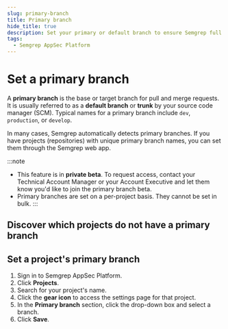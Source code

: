 ```yaml
---
slug: primary-branch
title: Primary branch
hide_title: true
description: Set your primary or default branch to ensure Semgrep full scans display accurate counts and deduplicated findings.
tags:
  - Semgrep AppSec Platform
---
```


# Set a primary branch

A **primary branch** is the base or target branch for pull and merge requests. It is usually referred to as a **default branch** or **trunk** by your source code manager (SCM). Typical names for a primary branch include `dev`, `production`, or `develop`.

In many cases, Semgrep automatically detects primary branches. If you have projects (repositories) with unique primary branch names, you can set them through the Semgrep web app.

:::note
- This feature is in **private beta**. To request access, contact your Technical Account Manager or your Account Executive and let them know you'd like to join the primary branch beta.
- Primary branches are set on a per-project basis. They cannot be set in bulk.
:::

## Discover which projects do not have a primary branch


## Set a project's primary branch

1. Sign in to Semgrep AppSec Platform.
1. Click **Projects**.
1. Search for your project's name.
1. Click the **<i class="fa-solid fa-gear"></i> gear icon** to access the settings page for that project.
1. In the **Primary branch** section, click the drop-down box and select a branch.
1. Click **Save**.
